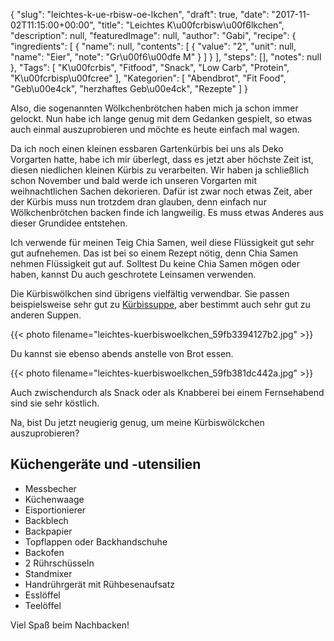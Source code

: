 {
    "slug": "leichtes-k-ue-rbisw-oe-lkchen",
    "draft": true,
    "date": "2017-11-02T11:15:00+00:00",
    "title": "Leichtes K\u00fcrbisw\u00f6lkchen",
    "description": null,
    "featuredImage": null,
    "author": "Gabi",
    "recipe": {
        "ingredients": [
            {
                "name": null,
                "contents": [
                    {
                        "value": "2",
                        "unit": null,
                        "name": "Eier",
                        "note": "Gr\u00f6\u00dfe M"
                    }
                ]
            }
        ],
        "steps": [],
        "notes": null
    },
    "Tags": [
        "K\u00fcrbis",
        "Fitfood",
        "Snack",
        "Low Carb",
        "Protein",
        "K\u00fcrbisp\u00fcree"
    ],
    "Kategorien": [
        "Abendbrot",
        "Fit Food",
        "Geb\u00e4ck",
        "herzhaftes Geb\u00e4ck",
        "Rezepte"
    ]
}

Also, die sogenannten Wölkchenbrötchen haben mich ja schon immer gelockt. Nun habe ich lange genug mit dem Gedanken gespielt,  so etwas auch einmal auszuprobieren und möchte es heute einfach mal wagen.

Da ich noch einen kleinen essbaren Gartenkürbis bei uns als Deko Vorgarten hatte, habe ich mir überlegt, dass es jetzt aber höchste Zeit ist, diesen niedlichen kleinen Kürbis zu verarbeiten. Wir haben ja schließlich schon November und bald werde ich unseren Vorgarten mit weihnachtlichen Sachen dekorieren. Dafür ist zwar noch etwas Zeit, aber der Kürbis muss nun trotzdem dran glauben, denn einfach nur Wölkchenbrötchen backen finde ich langweilig. Es muss etwas Anderes aus dieser Grundidee entstehen.

Ich verwende für meinen Teig Chia Samen, weil diese Flüssigkeit gut sehr gut aufnehemen. Das ist bei so einem Rezept nötig, denn Chia Samen nehmen  Flüssigkeit gut auf. Solltest Du keine Chia Samen mögen oder haben, kannst Du auch geschrotete Leinsamen verwenden.

Die Kürbiswölkchen sind übrigens vielfältig verwendbar. Sie passen beispielsweise sehr gut zu [Kürbissuppe](https://kochfokus.de/artikel/hokkaido-kuerbis-suppe/ "Kürbissuppe"), aber bestimmt auch sehr gut zu anderen Suppen.

{{< photo filename="leichtes-kuerbiswoelkchen_59fb3394127b2.jpg" >}}

Du kannst sie ebenso abends anstelle von Brot essen.

{{< photo filename="leichtes-kuerbiswoelkchen_59fb381dc442a.jpg" >}}

Auch zwischendurch als Snack oder als Knabberei bei einem Fernsehabend sind sie sehr köstlich.

Na, bist Du jetzt neugierig genug, um meine Kürbiswölckchen auszuprobieren?

## Küchengeräte und -utensilien

- Messbecher
- Küchenwaage
- Eisportionierer
- Backblech
- Backpapier
- Topflappen oder Backhandschuhe
- Backofen
- 2 Rührschüsseln
- Standmixer
- Handrührgerät mit Rühbesenaufsatz
- Esslöffel
- Teelöffel

Viel Spaß beim Nachbacken!